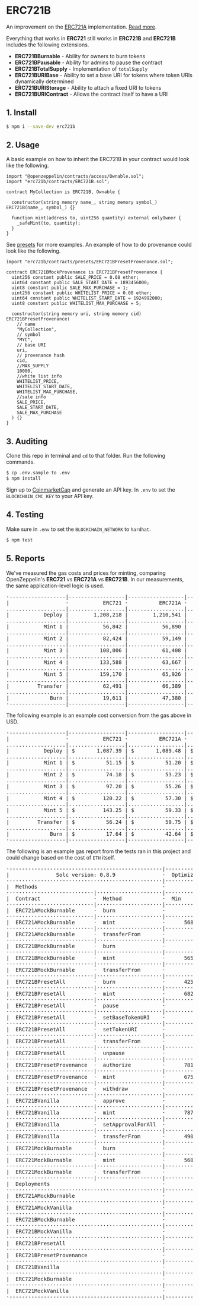 # ERC721B

An improvement on the [ERC721A](https://github.com/chiru-labs/ERC721A) 
implementation. [Read more](https://www.badbabybearbots.com/erc721b.html).

Everything that works in **ERC721** still works in **ERC721B** and 
**ERC721B** includes the following extensions.

 - **ERC721BBurnable** - Ability for owners to burn tokens
 - **ERC721BPausable** - Ability for admins to pause the contract
 - **ERC721BTotalSupply** - Implementation of `totalSupply`
 - **ERC721BURIBase** - Ability to set a base URI for tokens where token URIs dynamically determined
 - **ERC721BURIStorage** - Ability to attach a fixed URI to tokens
 - **ERC721BURIContract** - Allows the contract itself to have a URI

## 1. Install

```bash
$ npm i --save-dev erc721b
```

## 2. Usage

A basic example on how to inherit the ERC721B in your contract would 
look like the following.

```solidity
import "@openzeppelin/contracts/access/Ownable.sol";
import "erc721b/contracts/ERC721B.sol";

contract MyCollection is ERC721B, Ownable {

  constructor(string memory name_, string memory symbol_) ERC721B(name_, symbol_) {}

  function mint(address to, uint256 quantity) external onlyOwner {
    _safeMint(to, quantity);
  }
}
```

See [presets](https://github.com/badbabybearbots/ERC721B/tree/main/contracts/presets)
for more examples. An example of how to do provenance could look like the following.

```solidity
import "erc721b/contracts/presets/ERC721BPresetProvenance.sol";

contract ERC721BMockProvenance is ERC721BPresetProvenance {
  uint256 constant public SALE_PRICE = 0.08 ether;
  uint64 constant public SALE_START_DATE = 1893456000;
  uint8 constant public SALE_MAX_PURCHASE = 1;
  uint256 constant public WHITELIST_PRICE = 0.08 ether;
  uint64 constant public WHITELIST_START_DATE = 1924992000;
  uint8 constant public WHITELIST_MAX_PURCHASE = 5;

  constructor(string memory uri, string memory cid) ERC721BPresetProvenance(
    // name
    "MyCollection", 
    // symbol
    "MYC",
    // base URI
    uri,
    // provenance hash
    cid,
    //MAX_SUPPLY
    10000,
    //white list info 
    WHITELIST_PRICE,
    WHITELIST_START_DATE,
    WHITELIST_MAX_PURCHASE,
    //sale info
    SALE_PRICE,
    SALE_START_DATE,
    SALE_MAX_PURCHASE
  ) {}
}
```

## 3. Auditing

Clone this repo in terminal and `cd` to that folder. Run the following 
commands.

```bash
$ cp .env.sample to .env
$ npm install
```

Sign up to [CoinmarketCap](https://pro.coinmarketcap.com/signup) and 
generate an API key. In `.env` to set the `BLOCKCHAIN_CMC_KEY` to your 
API key.

## 4. Testing

Make sure in `.env` to set the `BLOCKCHAIN_NETWORK` to `hardhat`.

```bash
$ npm test
```

## 5. Reports

We've measured the gas costs and prices for minting, comparing 
OpenZeppelin's **ERC721** vs **ERC721A** vs **ERC721B**. In our 
measurements, the same application-level logic is used.

<pre>
·------------------|------------------|------------------|------------------·
|                  ·           ERC721 ·          ERC721A ·          ERC721B |
...................|..................|..................|...................
|           Deploy |        1,208,218 |        1,210,541 |        1,054,413 |
...................|..................|..................|...................
|           Mint 1 |           56,842 |           56,890 |           56,578 |
...................|..................|..................|...................
|           Mint 2 |           82,424 |           59,149 |           58,595 |
...................|..................|..................|...................
|           Mint 3 |          108,006 |           61,408 |           60,612 |
...................|..................|..................|...................
|           Mint 4 |          133,588 |           63,667 |           62,629 |
...................|..................|..................|...................
|           Mint 5 |          159,170 |           65,926 |           64,646 |
...................|..................|..................|...................
|         Transfer |           62,491 |           66,389 |           66,193 |
...................|..................|..................|...................
|             Burn |           19,611 |           47,380 |           57,262 |
·------------------|------------------|------------------|------------------·
</pre>

The following example is an example cost conversion from the gas above
in USD.

<pre>
·------------------|------------------|------------------|------------------·
|                  ·           ERC721 ·          ERC721A ·          ERC721B |
...................|..................|..................|...................
|           Deploy | $       1,087.39 | $       1,089.48 | $         948.97 |
...................|..................|..................|...................
|           Mint 1 | $          51.15 | $          51.20 | $          50.92 |
...................|..................|..................|...................
|           Mint 2 | $          74.18 | $          53.23 | $          52.73 |
...................|..................|..................|...................
|           Mint 3 | $          97.20 | $          55.26 | $          54.55 |
...................|..................|..................|...................
|           Mint 4 | $         120.22 | $          57.30 | $          56.36 |
...................|..................|..................|...................
|           Mint 5 | $         143.25 | $          59.33 | $          58.18 |
...................|..................|..................|...................
|         Transfer | $          56.24 | $          59.75 | $          59.57 |
...................|..................|..................|...................
|             Burn | $          17.64 | $          42.64 | $          51.53 |
·------------------|------------------|------------------|------------------·
</pre>

The following is an example gas report from the tests ran in this 
project and could change based on the cost of `ETH` itself.

<pre>
·-------------------------------------------------|---------------------------|-----------|-----------------------------·
|               Solc version: 0.8.9               ·  Optimizer enabled: true  ·  Runs: 1  ·  Block limit: 12450000 gas  │
··················································|···························|···········|······························
|  Methods                                        ·             300 gwei/gas              ·       3151.10 usd/eth       │
····························|·····················|·············|·············|···········|···············|··············
|  Contract                 ·  Method             ·  Min        ·  Max        ·  Avg      ·  # calls      ·  usd (avg)  │
····························|·····················|·············|·············|···········|···············|··············
|  ERC721AMockBurnable      ·  burn               ·          -  ·          -  ·    47380  ·            2  ·      44.79  │
····························|·····················|·············|·············|···········|···············|··············
|  ERC721AMockBurnable      ·  mint               ·      56890  ·      91090  ·    66355  ·           12  ·      62.73  │
····························|·····················|·············|·············|···········|···············|··············
|  ERC721AMockBurnable      ·  transferFrom       ·          -  ·          -  ·    66389  ·            2  ·      62.76  │
····························|·····················|·············|·············|···········|···············|··············
|  ERC721BMockBurnable      ·  burn               ·          -  ·          -  ·    57262  ·            2  ·      54.13  │
····························|·····················|·············|·············|···········|···············|··············
|  ERC721BMockBurnable      ·  mint               ·      56578  ·      90778  ·    65640  ·           12  ·      62.05  │
····························|·····················|·············|·············|···········|···············|··············
|  ERC721BMockBurnable      ·  transferFrom       ·          -  ·          -  ·    66193  ·            2  ·      62.57  │
····························|·····················|·············|·············|···········|···············|··············
|  ERC721BPresetAll         ·  burn               ·      42574  ·     111726  ·    75517  ·            4  ·      71.39  │
····························|·····················|·············|·············|···········|···············|··············
|  ERC721BPresetAll         ·  mint               ·      68254  ·     106488  ·    87371  ·            2  ·      82.59  │
····························|·····················|·············|·············|···········|···············|··············
|  ERC721BPresetAll         ·  pause              ·          -  ·          -  ·    30373  ·            1  ·      28.71  │
····························|·····················|·············|·············|···········|···············|··············
|  ERC721BPresetAll         ·  setBaseTokenURI    ·          -  ·          -  ·    47264  ·            1  ·      44.68  │
····························|·····················|·············|·············|···········|···············|··············
|  ERC721BPresetAll         ·  setTokenURI        ·          -  ·          -  ·    51860  ·            1  ·      49.02  │
····························|·····················|·············|·············|···········|···············|··············
|  ERC721BPresetAll         ·  transferFrom       ·          -  ·          -  ·    88705  ·            1  ·      83.86  │
····························|·····················|·············|·············|···········|···············|··············
|  ERC721BPresetAll         ·  unpause            ·          -  ·          -  ·    30146  ·            1  ·      28.50  │
····························|·····················|·············|·············|···········|···············|··············
|  ERC721BPresetProvenance  ·  authorize          ·      78112  ·     133446  ·   105779  ·            2  ·     100.00  │
····························|·····················|·············|·············|···········|···············|··············
|  ERC721BPresetProvenance  ·  mint               ·      67531  ·     109799  ·    97714  ·           14  ·      92.37  │
····························|·····················|·············|·············|···········|···············|··············
|  ERC721BPresetProvenance  ·  withdraw           ·          -  ·          -  ·    55225  ·            2  ·      52.21  │
····························|·····················|·············|·············|···········|···············|··············
|  ERC721BVanilla           ·  approve            ·          -  ·          -  ·    48698  ·            1  ·      46.04  │
····························|·····················|·············|·············|···········|···············|··············
|  ERC721BVanilla           ·  mint               ·      78704  ·     103872  ·    86156  ·            5  ·      81.45  │
····························|·····················|·············|·············|···········|···············|··············
|  ERC721BVanilla           ·  setApprovalForAll  ·          -  ·          -  ·    46400  ·            1  ·      43.86  │
····························|·····················|·············|·············|···········|···············|··············
|  ERC721BVanilla           ·  transferFrom       ·      49071  ·     105881  ·    68008  ·            3  ·      64.29  │
····························|·····················|·············|·············|···········|···············|··············
|  ERC721MockBurnable       ·  burn               ·          -  ·          -  ·    19611  ·            2  ·      18.54  │
····························|·····················|·············|·············|···········|···············|··············
|  ERC721MockBurnable       ·  mint               ·      56842  ·     159170  ·   105179  ·           12  ·      99.43  │
····························|·····················|·············|·············|···········|···············|··············
|  ERC721MockBurnable       ·  transferFrom       ·          -  ·          -  ·    62491  ·            2  ·      59.07  │
····························|·····················|·············|·············|···········|···············|··············
|  Deployments                                    ·                                       ·  % of limit   ·             │
··················································|·············|·············|···········|···············|··············
|  ERC721AMockBurnable                            ·          -  ·          -  ·  1330210  ·       10.7 %  ·    1257.49  │
··················································|·············|·············|···········|···············|··············
|  ERC721AMockVanilla                             ·          -  ·          -  ·  1210541  ·        9.7 %  ·    1144.36  │
··················································|·············|·············|···········|···············|··············
|  ERC721BMockBurnable                            ·          -  ·          -  ·  1153368  ·        9.3 %  ·    1090.31  │
··················································|·············|·············|···········|···············|··············
|  ERC721BMockVanilla                             ·          -  ·          -  ·  1054413  ·        8.5 %  ·     996.77  │
··················································|·············|·············|···········|···············|··············
|  ERC721BPresetAll                               ·          -  ·          -  ·  2482297  ·       19.9 %  ·    2346.59  │
··················································|·············|·············|···········|···············|··············
|  ERC721BPresetProvenance                        ·          -  ·          -  ·  2182949  ·       17.5 %  ·    2063.61  │
··················································|·············|·············|···········|···············|··············
|  ERC721BVanilla                                 ·          -  ·          -  ·  1186005  ·        9.5 %  ·    1121.17  │
··················································|·············|·············|···········|···············|··············
|  ERC721MockBurnable                             ·          -  ·          -  ·  1270258  ·       10.2 %  ·    1200.81  │
··················································|·············|·············|···········|···············|··············
|  ERC721MockVanilla                              ·          -  ·          -  ·  1208218  ·        9.7 %  ·    1142.16  │
·-------------------------------------------------|-------------|-------------|-----------|---------------|-------------·
</pre>
